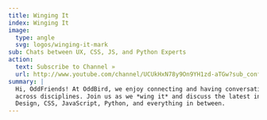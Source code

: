 ```yaml
---
title: Winging It
index: Winging It
image:
  type: angle
  svg: logos/winging-it-mark
sub: Chats between UX, CSS, JS, and Python Experts
action:
  text: Subscribe to Channel »
  url: http://www.youtube.com/channel/UCUkHxN78y9On9YH1zd-aTGw?sub_confirmation=1
summary: |
  Hi, OddFriends! At OddBird, we enjoy connecting and having conversations
  across disciplines. Join us as we *wing it* and discuss the latest in UX
  Design, CSS, JavaScript, Python, and everything in between.
---
```

